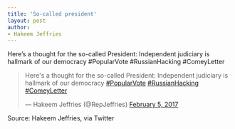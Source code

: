 ```yaml
---
title: 'So-called president'
layout: post
author:
- Hakeem Jeffries
---
```


Here’s a thought for the so-called President: Independent judiciary is hallmark of our democracy #PopularVote #RussianHacking #ComeyLetter

<blockquote class="twitter-tweet"><p lang="en" dir="ltr">Here&#39;s a thought for the so-called President: Independent judiciary is hallmark of our democracy <a href="https://twitter.com/hashtag/PopularVote?src=hash&amp;ref_src=twsrc%5Etfw">#PopularVote</a> <a href="https://twitter.com/hashtag/RussianHacking?src=hash&amp;ref_src=twsrc%5Etfw">#RussianHacking</a> <a href="https://twitter.com/hashtag/ComeyLetter?src=hash&amp;ref_src=twsrc%5Etfw">#ComeyLetter</a></p>&mdash; Hakeem Jeffries (@RepJeffries) <a href="https://twitter.com/RepJeffries/status/828278802203758593?ref_src=twsrc%5Etfw">February 5, 2017</a></blockquote> <script async src="https://platform.twitter.com/widgets.js" charset="utf-8"></script>

Source: Hakeem Jeffries, via Twitter
